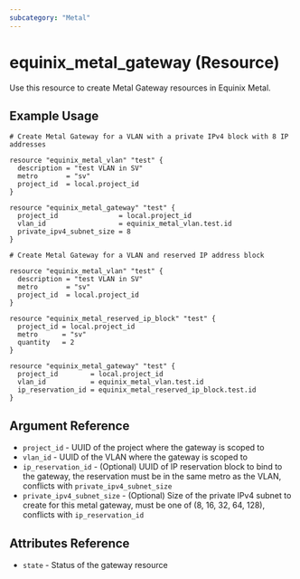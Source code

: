 ```yaml
---
subcategory: "Metal"
---
```


# equinix_metal_gateway (Resource)

Use this resource to create Metal Gateway resources in Equinix Metal.

## Example Usage

```hcl
# Create Metal Gateway for a VLAN with a private IPv4 block with 8 IP addresses

resource "equinix_metal_vlan" "test" {
  description = "test VLAN in SV"
  metro       = "sv"
  project_id  = local.project_id
}

resource "equinix_metal_gateway" "test" {
  project_id               = local.project_id
  vlan_id                  = equinix_metal_vlan.test.id
  private_ipv4_subnet_size = 8
}
```

```hcl
# Create Metal Gateway for a VLAN and reserved IP address block

resource "equinix_metal_vlan" "test" {
  description = "test VLAN in SV"
  metro       = "sv"
  project_id  = local.project_id
}

resource "equinix_metal_reserved_ip_block" "test" {
  project_id = local.project_id
  metro      = "sv"
  quantity   = 2
}

resource "equinix_metal_gateway" "test" {
  project_id        = local.project_id
  vlan_id           = equinix_metal_vlan.test.id
  ip_reservation_id = equinix_metal_reserved_ip_block.test.id
}
```

## Argument Reference

* `project_id` - UUID of the project where the gateway is scoped to
* `vlan_id` - UUID of the VLAN where the gateway is scoped to
* `ip_reservation_id` - (Optional) UUID of IP reservation block to bind to the gateway, the reservation must be in the same metro as the VLAN, conflicts with `private_ipv4_subnet_size`
* `private_ipv4_subnet_size` - (Optional) Size of the private IPv4 subnet to create for this metal gateway, must be one of (8, 16, 32, 64, 128), conflicts with `ip_reservation_id`

## Attributes Reference

* `state` - Status of the gateway resource
